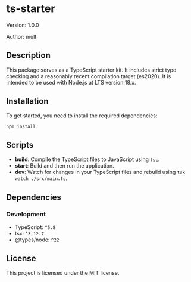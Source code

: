 # ts-starter

Version: 1.0.0

Author: mulf

## Description

This package serves as a TypeScript starter kit. It includes strict type checking and a reasonably recent compilation target (es2020). It is intended to be used with Node.js at LTS version 18.x.

## Installation

To get started, you need to install the required dependencies:

```bash
npm install
```

## Scripts

- **build**: Compile the TypeScript files to JavaScript using `tsc`.
- **start**: Build and then run the application.
- **dev**: Watch for changes in your TypeScript files and rebuild using `tsx watch ./src/main.ts`.

## Dependencies

### Development

- TypeScript: `^5.8`
- tsx: `^3.12.7`
- @types/node: `^22`

## License

This project is licensed under the MIT license.
